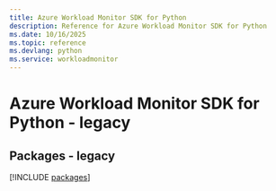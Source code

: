 ```yaml
---
title: Azure Workload Monitor SDK for Python
description: Reference for Azure Workload Monitor SDK for Python
ms.date: 10/16/2025
ms.topic: reference
ms.devlang: python
ms.service: workloadmonitor
---
```

# Azure Workload Monitor SDK for Python - legacy
## Packages - legacy
[!INCLUDE [packages](workload-monitor-index.md)]